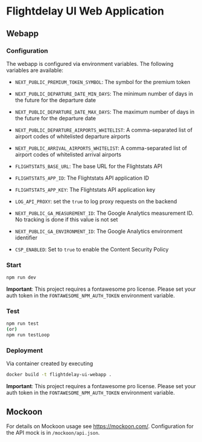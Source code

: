 # Flightdelay UI Web Application


## Webapp

### Configuration

The webapp is configured via environment variables. The following variables are available:

- `NEXT_PUBLIC_PREMIUM_TOKEN_SYMBOL`: The symbol for the premium token
- `NEXT_PUBLIC_DEPARTURE_DATE_MIN_DAYS`: The minimum number of days in the future for the departure date
- `NEXT_PUBLIC_DEPARTURE_DATE_MAX_DAYS`: The maximum number of days in the future for the departure date
- `NEXT_PUBLIC_DEPARTURE_AIRPORTS_WHITELIST`: A comma-separated list of airport codes of whitelisted departure airports
- `NEXT_PUBLIC_ARRIVAL_AIRPORTS_WHITELIST`: A comma-separated list of airport codes of whitelisted arrival airports

- `FLIGHTSTATS_BASE_URL`: The base URL for the Flightstats API
- `FLIGHTSTATS_APP_ID`: The Flightstats API application ID
- `FLIGHTSTATS_APP_KEY`: The Flightstats API application key

- `LOG_API_PROXY`: set the `true` to log proxy requests on the backend
- `NEXT_PUBLIC_GA_MEASUREMENT_ID`: The Google Analytics measurement ID. No tracking is done if this value is not set
- `NEXT_PUBLIC_GA_ENVIRONMENT_ID`: The Google Analytics environment identifier 
- `CSP_ENABLED`: Set to `true` to enable the Content Security Policy



### Start

```bash
npm run dev
```

**Important**: This project requires a fontawesome pro license. Please set your auth token in the `FONTAWESOME_NPM_AUTH_TOKEN` environment variable.

### Test

```bash
npm run test
(or)
npm run testLoop
```

### Deployment 

Via container created by executing 

```bash
docker build -t flightdelay-ui-webapp .
```
**Important**: This project requires a fontawesome pro license. Please set your auth token in the `FONTAWESOME_NPM_AUTH_TOKEN` environment variable.

## Mockoon

For details on Mockoon usage see https://mockoon.com/. Configuration for the API mock is in `/mockoon/api.json`. 
